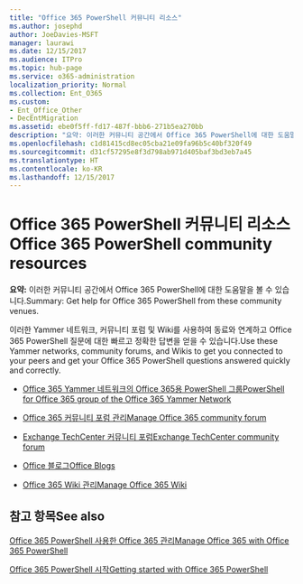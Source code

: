 ```yaml
---
title: "Office 365 PowerShell 커뮤니티 리소스"
ms.author: josephd
author: JoeDavies-MSFT
manager: laurawi
ms.date: 12/15/2017
ms.audience: ITPro
ms.topic: hub-page
ms.service: o365-administration
localization_priority: Normal
ms.collection: Ent_O365
ms.custom:
- Ent_Office_Other
- DecEntMigration
ms.assetid: ebe0f5ff-fd17-487f-bbb6-271b5ea270bb
description: "요약: 이러한 커뮤니티 공간에서 Office 365 PowerShell에 대한 도움말을 볼 수 있습니다."
ms.openlocfilehash: c1d81415cd8ec05cba21e09fa96b5c40bf320f49
ms.sourcegitcommit: d31cf57295e8f3d798ab971d405baf3bd3eb7a45
ms.translationtype: HT
ms.contentlocale: ko-KR
ms.lasthandoff: 12/15/2017
---
```

# <a name="office-365-powershell-community-resources"></a><span data-ttu-id="4f663-103">Office 365 PowerShell 커뮤니티 리소스</span><span class="sxs-lookup"><span data-stu-id="4f663-103">Office 365 PowerShell community resources</span></span>

 <span data-ttu-id="4f663-104">**요약:** 이러한 커뮤니티 공간에서 Office 365 PowerShell에 대한 도움말을 볼 수 있습니다.</span><span class="sxs-lookup"><span data-stu-id="4f663-104">Summary: Get help for Office 365 PowerShell from these community venues.</span></span>
  
<span data-ttu-id="4f663-105">이러한 Yammer 네트워크, 커뮤니티 포럼 및 Wiki를 사용하여 동료와 연계하고 Office 365 PowerShell 질문에 대한 빠르고 정확한 답변을 얻을 수 있습니다.</span><span class="sxs-lookup"><span data-stu-id="4f663-105">Use these Yammer networks, community forums, and Wikis to get you connected to your peers and get your Office 365 PowerShell questions answered quickly and correctly.</span></span> 
  
- [<span data-ttu-id="4f663-106">Office 365 Yammer 네트워크의 Office 365용 PowerShell 그룹</span><span class="sxs-lookup"><span data-stu-id="4f663-106">PowerShell for Office 365 group of the Office 365 Yammer Network</span></span>](https://www.yammer.com/itpronetwork/#/threads/inGroup?type=in_group&amp;feedId=4632269)
    
- <span data-ttu-id="4f663-107">[Office 365 커뮤니티 포럼 관리]((https://community.office365.com/ko-KR/f/148.aspx))</span><span class="sxs-lookup"><span data-stu-id="4f663-107">[Manage Office 365 community forum]((https://community.office365.com/ko-KR/f/148.aspx))</span></span>
    
- [<span data-ttu-id="4f663-108">Exchange TechCenter 커뮤니티 포럼</span><span class="sxs-lookup"><span data-stu-id="4f663-108">Exchange TechCenter community forum</span></span>](https://social.technet.microsoft.com/Forums/exchange/en-US/home?forum=exchangesvrgeneral)
    
- <span data-ttu-id="4f663-109">[Office 블로그]((https://blogs.office.com/))</span><span class="sxs-lookup"><span data-stu-id="4f663-109">[Office Blogs]((https://blogs.office.com/))</span></span>
    
- <span data-ttu-id="4f663-110">[Office 365 Wiki 관리]((https://community.office365.com/ko-KR/w/manage/default.aspx))</span><span class="sxs-lookup"><span data-stu-id="4f663-110">[Manage Office 365 Wiki]((https://community.office365.com/ko-KR/w/manage/default.aspx))</span></span>
    
## <a name="see-also"></a><span data-ttu-id="4f663-111">참고 항목</span><span class="sxs-lookup"><span data-stu-id="4f663-111">See also</span></span>

#### 

[<span data-ttu-id="4f663-112">Office 365 PowerShell 사용한 Office 365 관리</span><span class="sxs-lookup"><span data-stu-id="4f663-112">Manage Office 365 with Office 365 PowerShell</span></span>](manage-office-365-with-office-365-powershell.md)
  
[<span data-ttu-id="4f663-113">Office 365 PowerShell 시작</span><span class="sxs-lookup"><span data-stu-id="4f663-113">Getting started with Office 365 PowerShell</span></span>](getting-started-with-office-365-powershell.md)

